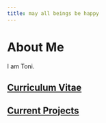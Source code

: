 ```yaml
---
title: may all beings be happy
---
```



# About Me

I am Toni.


## [Curriculum Vitae](Toni_Magni_CV.html)

## [Current Projects](projects.md)